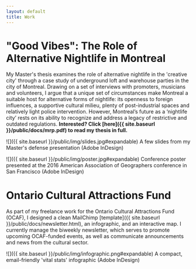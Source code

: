 ```yaml
---
layout: default
title: Work
---
```


# "Good Vibes": The Role of Alternative Nightlife in Montreal

My Master's thesis examines the role of alternative nightlife in the 'creative 
city' through a case study of underground loft and warehouse parties in the city 
of Montreal. Drawing on a set of interviews with promoters, musicians and 
volunteers, I argue that a unique set of circumstances make Montreal a suitable 
host for alternative forms of nightlife: its openness to foreign influences, a 
supportive cultural milieu, plenty of post-industrial spaces and relatively 
light police intervention. However, Montreal’s future as a ‘nightlife city’ 
rests on its ability to recognize and address a legacy of restrictive and 
outdated regulations. **Interested? Click 
[here]({{ site.baseurl }}/public/docs/mrp.pdf) to read my thesis in full.**

![]({{ site.baseurl }}/public/img/slides.jpg#expandable)
<span class="caption">A few slides from my Master's defense presentation (Adobe InDesign) </span>

![]({{ site.baseurl }}/public/img/poster.jpg#expandable)
<span class="caption">Conference poster presented at the 2016 American Association of Geographers conference in San Francisco (Adobe InDesign)</span>


# Ontario Cultural Attractions Fund

As part of my freelance work for the Ontario Cultural Attractions Fund (OCAF), I
designed a clean MailChimp 
[template]({{ site.baseurl }}/public/docs/newsletter.html), an infographic, and 
an interactive map. I currently manage the biweekly newsletter, which serves to 
promote upcoming OCAF-funded events, as well as communicate announcements and 
news from the cultural sector.

![]({{ site.baseurl }}/public/img/infographic.png#expandable)
<span class="caption">A compact, email-friendly 'vital stats' infographic (Adobe InDesign)</span>
